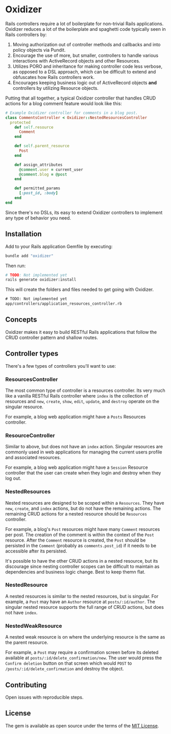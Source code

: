# Oxidizer

Rails controllers require a lot of boilerplate for non-trivial Rails applications. Oxidizer reduces a lot of the boilerplate and spaghetti code typically seen in Rails controllers by:

1. Moving authorization out of controller methods and callbacks and into policy objects via Pundit.
2. Encourage the use of more, but smaller, controllers to handle various interactions with ActiveRecord objects and other Resources.
3. Utilizes PORO and inheritance for making controller code less verbose, as opposed to a DSL approach, which can be difficult to extend and obfuscates how Rails controllers work.
4. Encourages keeping business logic out of ActiveRecord objects **and** controllers by utilizing Resource objects.

Putting that all together, a typical Oxidizer controller that handles CRUD actions for a blog comment feature would look like this:

```ruby
# Example Oxidizer controller for comments in a blog post.
class CommentsController < Oxidizer::NestedResourcesController
  protected
    def self.resource
      Comment
    end

    def self.parent_resource
      Post
    end

    def assign_attributes
      @comment.user = current_user
      @comment.blog = @post
    end

    def permitted_params
      [:post_id, :body]
    end
end
```

Since there's no DSLs, its easy to extend Oxidizer controllers to implement any type of behavior you need.

## Installation

Add to your Rails application Gemfile by executing:

```bash
bundle add "oxidizer"
```

Then run:

```bash
# TODO: Not implemented yet
rails generate oxidizer:install
```

This will create the folders and files needed to get going with Oxidizer.

```txt
# TODO: Not implemented yet
app/controllers/application_resources_controller.rb
```

## Concepts

Oxidizer makes it easy to build RESTful Rails applications that follow the CRUD controller pattern and shallow routes.

## Controller types

There's a few types of controllers you'll want to use:

### ResourcesController

The most common type of controller is a resources controller. Its very much like a vanilla RESTful Rails controller where `index` is the collection of resources and `new`, `create`, `show`, `edit`, `update`, and `destroy` operate on the singular resource.

For example, a blog web application might have a `Posts` Resources controller.

### ResourceController

Similar to above, but does not have an `index` action. Singular resources are commonly used in web applications for managing the current users profile and associated resources.

For example, a blog web application might have a `Session` Resource controller that the user can create when they login and destroy when they log out.

### NestedResources

Nested resources are designed to be scoped within a `Resources`. They have `new`, `create`, and `index` actions, but do not have the remaining actions. The remaining CRUD actions for a nested resource should be `Resources` controller.

For example, a blog's `Post` resources might have many `Comment` resources per post. The creation of the comment is within the context of the `Post` resource. After the `Comment` resource is created, the `Post` should be persisted in the `Comment` (probably as `comments.post_id`) if it needs to be accessible after its persisted.

It's possible to have the other CRUD actions in a nested resource, but its discourage since nesting controller scopes can be difficult to maintain as dependencies and business logic change. Best to keep themn flat.

### NestedResource

A nested resources is similar to the nested resources, but is singular. For example, a `Post` may have an `Author` resource at `posts/:id/author`. The singular nested resource supports the full range of CRUD actions, but does not have `index`.

### NestedWeakResource

A nested weak resource is on where the underlying resource is the same as the parent resource.

For example, a `Post` may require a confirmation screen before its deleted available at `posts/:id/delete_confirmation/new`. The user would press the `Confirm deletion` button on that screen which would `POST` to `/posts/:id/delete_confirmation` and destroy the object.

## Contributing

Open issues with reproducible steps.

## License

The gem is available as open source under the terms of the [MIT License](https://opensource.org/licenses/MIT).
